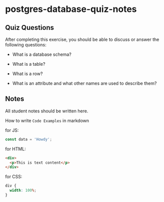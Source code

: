 # postgres-database-quiz-notes

## Quiz Questions

After completing this exercise, you should be able to discuss or answer the following questions:

- What is a database schema?

- What is a table?

- What is a row?

- What is an attribute and what other names are used to describe them?

## Notes

All student notes should be written here.

How to write `Code Examples` in markdown

for JS:

```javascript
const data = 'Howdy';
```

for HTML:

```html
<div>
  <p>This is text content</p>
</div>
```

for CSS:

```css
div {
  width: 100%;
}
```
